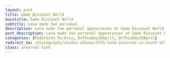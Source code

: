 ```yaml
---
layout: post
title: Game Discount World
maintitle: Game Discount World
subtitle: Lena made two personal
description: Lena made two personal appearances at Game Discount World, Durban, South Africa where she signed copies of the Album.
post_description: Lena made two personal appearances at Game Discount World, Durban, South Africa where she signed copies of the Album.
categories: [Redirects-To-Disc, OnThisDay28April, OnThisDay29April]
redirect_to: /discography/studio-albums/1975-lena-zavaroni-in-south-africa#personal-appearances
class: internal-link
---
```


